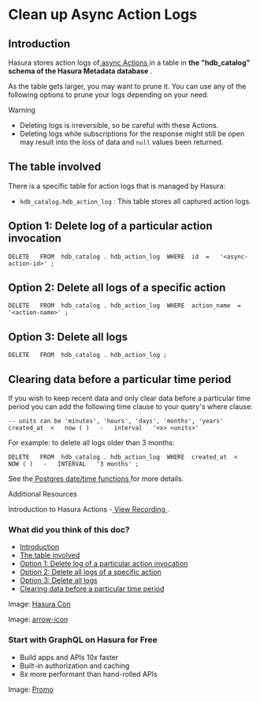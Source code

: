 # Clean up Async Action Logs

## Introduction​

Hasura stores action logs of[ async Actions ](https://hasura.io/docs/latest/actions/async-actions/)in a table
in **the "hdb_catalog" schema of the Hasura Metadata database** .

As the table gets larger, you may want to prune it. You can use any of the following options to prune your logs depending on
your need.

Warning

- Deleting logs is irreversible, so be careful with these Actions.
- Deleting logs while subscriptions for the response might still be
open may result into the loss of data and `null` values been
returned.


## The table involved​

There is a specific table for action logs that is managed by Hasura:

- `hdb_catalog.hdb_action_log` : This table stores all captured action logs.


## Option 1: Delete log of a particular action invocation​

`DELETE   FROM  hdb_catalog . hdb_action_log  WHERE  id  =   '<async-action-id>' ;`

## Option 2: Delete all logs of a specific action​

`DELETE   FROM  hdb_catalog . hdb_action_log  WHERE  action_name  =   '<action-name>' ;`

## Option 3: Delete all logs​

`DELETE   FROM  hdb_catalog . hdb_action_log ;`

## Clearing data before a particular time period​

If you wish to keep recent data and only clear data before a particular time period
you can add the following time clause to your query's where clause:

```
-- units can be 'minutes', 'hours', 'days', 'months', 'years'
created_at  <   now ( )   -   interval   '<x> <units>'
```

For example: to delete all logs older than 3 months:

`DELETE   FROM  hdb_catalog . hdb_action_log  WHERE  created_at  <   NOW ( )   -   INTERVAL   '3 months' ;`

See the[ Postgres date/time functions ](https://www.postgresql.org/docs/current/functions-datetime.html)for more details.

Additional Resources

Introduction to Hasura Actions -[ View Recording ](https://hasura.io/events/webinar/hasura-actions/?pg=docs&plcmt=body&cta=view-recording&tech=).

### What did you think of this doc?

- [ Introduction ](https://hasura.io/docs/latest/actions/logs-clean-up/#introduction)
- [ The table involved ](https://hasura.io/docs/latest/actions/logs-clean-up/#the-table-involved)
- [ Option 1: Delete log of a particular action invocation ](https://hasura.io/docs/latest/actions/logs-clean-up/#option-1-delete-log-of-a-particular-action-invocation)
- [ Option 2: Delete all logs of a specific action ](https://hasura.io/docs/latest/actions/logs-clean-up/#option-2-delete-all-logs-of-a-specific-action)
- [ Option 3: Delete all logs ](https://hasura.io/docs/latest/actions/logs-clean-up/#option-3-delete-all-logs)
- [ Clearing data before a particular time period ](https://hasura.io/docs/latest/actions/logs-clean-up/#clearing-data-before-a-particular-time-period)


Image: [ Hasura Con ](https://res.cloudinary.com/dh8fp23nd/image/upload/v1686154570/hasura-con-2023/has-con-light-date_r2a2ud.png)

Image: [ arrow-icon ](https://res.cloudinary.com/dh8fp23nd/image/upload/v1683723549/main-web/chevron-right_ldbi7d.png)

### Start with GraphQL on Hasura for Free

- Build apps and APIs 10x faster
- Built-in authorization and caching
- 8x more performant than hand-rolled APIs


Image: [ Promo ](https://hasura.io/docs/assets/images/hasura-free-ff60e409244e0ea12b5a3045d1a9096b.png)